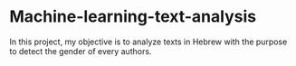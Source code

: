 # Machine-learning-text-analysis
In this project, my objective is to analyze texts in Hebrew  with the purpose to detect the gender of every authors.
